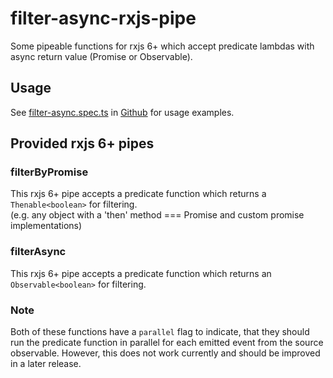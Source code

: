 # filter-async-rxjs-pipe

Some pipeable functions for rxjs 6+ which accept predicate lambdas with async return value (Promise or Observable).

## Usage

See [filter-async.spec.ts](https://github.com/bjesuiter/filter-async-rxjs-pipe/blob/master/src/lib/filter-async.spec.ts)
in [Github](https://github.com/bjesuiter/filter-async-rxjs-pipe) for usage examples.

##  Provided rxjs 6+ pipes

### filterByPromise
This rxjs 6+ pipe accepts a predicate function which returns a `Thenable<boolean>` for filtering.  
(e.g. any object with a 'then' method === Promise and custom promise implementations)

### filterAsync
This rxjs 6+ pipe accepts a predicate function which returns an `Observable<boolean>` for filtering.

### Note
Both of these functions have a `parallel` flag to indicate, 
that they should run the predicate function in parallel for each emitted event from the source observable.
However, this does not work currently and should be improved in a later release. 
